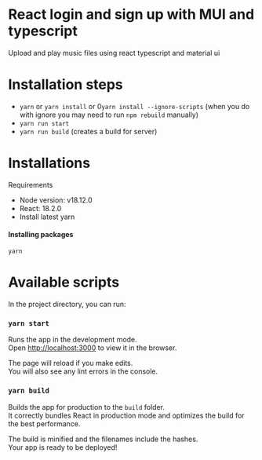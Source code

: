 # React login and sign up with MUI and typescript

Upload and play music files using react typescript and material ui

# Installation steps

- `yarn` or `yarn install` or 0`yarn install --ignore-scripts` (when you do with ignore you may need to run `npm rebuild` manually)
- `yarn run start`
- `yarn run build` (creates a build for server)


# Installations

Requirements
* Node version: v18.12.0
* React: 18.2.0 
* Install latest yarn 

#### Installing packages 
```
yarn
```
# Available scripts
In the project directory, you can run:

### `yarn start`

Runs the app in the development mode.<br />
Open [http://localhost:3000](http://localhost:3000) to view it in the browser.

The page will reload if you make edits.<br />
You will also see any lint errors in the console.

### `yarn build`

Builds the app for production to the `build` folder.<br />
It correctly bundles React in production mode and optimizes the build for the best performance.

The build is minified and the filenames include the hashes.<br />
Your app is ready to be deployed!
